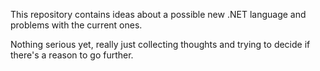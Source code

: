 This repository contains ideas about a possible new .NET language and problems with the current ones.

Nothing serious yet, really just collecting thoughts and trying to decide if there's a reason to go further.
